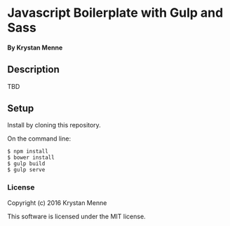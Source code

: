 # Javascript Boilerplate with Gulp and Sass

#### By Krystan Menne

## Description

TBD

## Setup

Install by cloning this repository.

On the command line:
```
$ npm install
$ bower install
$ gulp build
$ gulp serve
```

### License

Copyright (c) 2016 Krystan Menne

This software is licensed under the MIT license.
